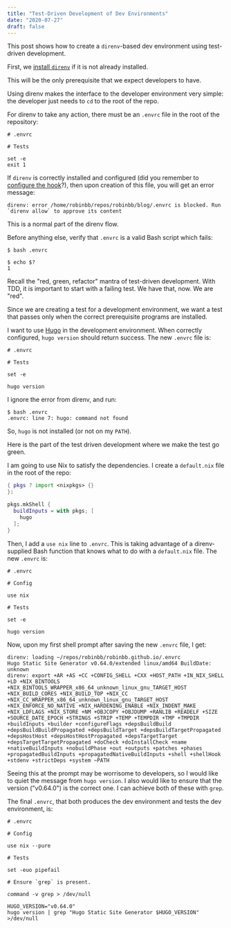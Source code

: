 ```yaml
---
title: "Test-Driven Development of Dev Environments"
date: "2020-07-27"
draft: false
---
```


This post shows how to create a `direnv`-based dev environment using
test-driven development.

<!--more-->

First, we [install `direnv`](https://direnv.net/#basic-installation) if it is
not already installed.

This will be the only prerequisite that we expect developers to have.

Using direnv makes the interface to the developer environment very simple: the
developer just needs to `cd` to the root of the repo.

For direnv to take any action, there must be an `.envrc` file in the root of
the repository:

```shell
# .envrc

# Tests

set -e
exit 1
```

If `direnv` is correctly installed and configured (did you remember to
[configure the hook](https://direnv.net/docs/hook.html)?), then upon creation
of this file, you will get an error message:

```
direnv: error /home/robinbb/repos/robinbb/blog/.envrc is blocked. Run `direnv allow` to approve its content
```

This is a normal part of the direnv flow.

Before anything else, verify that `.envrc` is a valid Bash script which fails:

```shell
$ bash .envrc

$ echo $?
1
```

Recall the "red, green, refactor" mantra of test-driven development. With TDD,
it is important to start with a failing test. We have that, now. We are "red".

Since we are creating a test for a development environment, we want a test that
passes only when the correct prerequisite programs are installed.

I want to use [Hugo](https://gohugo.io) in the development environment. When
correctly configured, `hugo version` should return success. The new `.envrc` file is:

```shell
# .envrc

# Tests

set -e

hugo version
```

I ignore the error from direnv, and run:

```shell
$ bash .envrc
.envrc: line 7: hugo: command not found
```

So, `hugo` is not installed (or not on my `PATH`).

Here is the part of the test driven development where we make the test go green.

I am going to use Nix to satisfy the dependencies. I create a `default.nix` file in the root of the repo:

```nix
{ pkgs ? import <nixpkgs> {}
}:

pkgs.mkShell {
  buildInputs = with pkgs; [
    hugo
  ];
}
```

Then, I add a `use nix` line to `.envrc`. This is taking advantage of a
direnv-supplied Bash function that knows what to do with a `default.nix` file. The new `.envrc` is:

```shell
# .envrc

# Config

use nix

# Tests

set -e

hugo version
```

Now, upon my first shell prompt after saving the new `.envrc` file, I get:

```shell
direnv: loading ~/repos/robinbb/robinbb.github.io/.envrc
Hugo Static Site Generator v0.64.0/extended linux/amd64 BuildDate: unknown
direnv: export +AR +AS +CC +CONFIG_SHELL +CXX +HOST_PATH +IN_NIX_SHELL +LD +NIX_BINTOOLS +NIX_BINTOOLS_WRAPPER_x86_64_unknown_linux_gnu_TARGET_HOST +NIX_BUILD_CORES +NIX_BUILD_TOP +NIX_CC +NIX_CC_WRAPPER_x86_64_unknown_linux_gnu_TARGET_HOST +NIX_ENFORCE_NO_NATIVE +NIX_HARDENING_ENABLE +NIX_INDENT_MAKE +NIX_LDFLAGS +NIX_STORE +NM +OBJCOPY +OBJDUMP +RANLIB +READELF +SIZE +SOURCE_DATE_EPOCH +STRINGS +STRIP +TEMP +TEMPDIR +TMP +TMPDIR +buildInputs +builder +configureFlags +depsBuildBuild +depsBuildBuildPropagated +depsBuildTarget +depsBuildTargetPropagated +depsHostHost +depsHostHostPropagated +depsTargetTarget +depsTargetTargetPropagated +doCheck +doInstallCheck +name +nativeBuildInputs +nobuildPhase +out +outputs +patches +phases +propagatedBuildInputs +propagatedNativeBuildInputs +shell +shellHook +stdenv +strictDeps +system ~PATH
```

Seeing this at the prompt may be worrisome to developers, so I would like to
quiet the message from `hugo version`. I also would like to ensure that the
version ("v0.64.0") is the correct one. I can achieve both of these with
`grep`. 

The final `.envrc`, that both produces the dev environment and tests the dev environment, is:

```shell
# .envrc

# Config

use nix --pure

# Tests

set -euo pipefail

# Ensure `grep` is present.

command -v grep > /dev/null

HUGO_VERSION="v0.64.0"
hugo version | grep "Hugo Static Site Generator $HUGO_VERSION" >/dev/null
```

